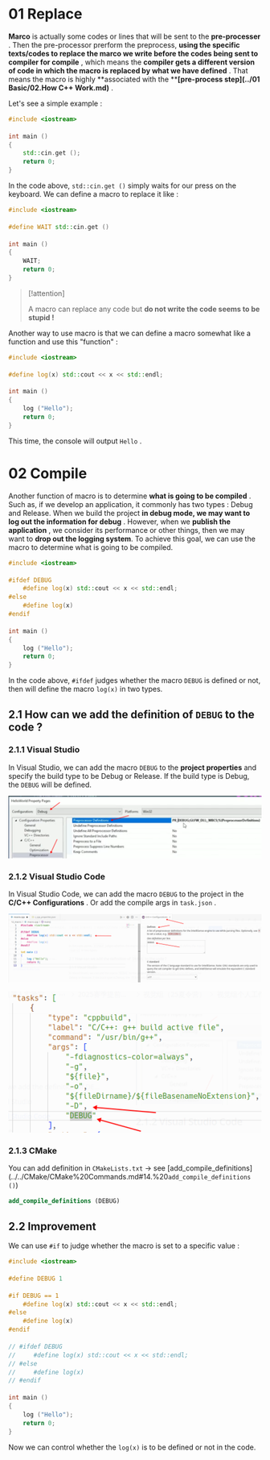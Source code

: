 # 01 Replace

**Marco** is actually some codes or lines that will be sent to the **pre-processer** . Then the pre-processor prerform the preprocess, **using the specific texts/codes to replace the marco we write before the codes being sent to compiler for compile** , which means the **compiler gets a different version of code in which the macro is replaced by what we have defined** . That means the macro is highly **associated with the ****[pre-process step](../01 Basic/02.How C++ Work.md)** .

Let's see a simple example :

```C++
#include <iostream>

int main ()
{
    std::cin.get ();
    return 0;
}
```

In the code above, `std::cin.get ()` simply waits for our press on the keyboard. We can define a macro to replace it like :

```C++
#include <iostream>

#define WAIT std::cin.get ()

int main ()
{
    WAIT;
    return 0;
}
```

> [!attention]
> 
> A macro can replace any code but **do not write the code seems to be stupid !**

Another way to use macro is that we can define a macro somewhat like a function and use this "function" :

```C++
#include <iostream>

#define log(x) std::cout << x << std::endl;

int main ()
{
    log ("Hello");
    return 0;
}
```

This time, the console will output `Hello` .

# 02 Compile

Another function of macro is to determine **what is going to be compiled** . Such as, if we develop an application, it commonly has two types : Debug and Release. When we build the project **in debug mode, we may want to log out the information for debug** . However, when we **publish the application** , we consider its performance or other things, then we may want to **drop out the logging system**. To achieve this goal, we can use the macro to determine what is going to be compiled.

```C++
#include <iostream>

#ifdef DEBUG
    #define log(x) std::cout << x << std::endl;
#else
    #define log(x)
#endif

int main ()
{
    log ("Hello");
    return 0;
}
```

In the code above, `#ifdef` judges whether the macro `DEBUG` is defined or not, then will define the macro `log(x)` in two types.

## 2.1 How can we add the definition of `DEBUG` to the code ?

### 2.1.1 Visual Studio

In Visual Studio, we can add the macro `DEBUG` to the **project properties** and specify the build type to be Debug or Release. If the build type is Debug, the `DEBUG` will be defined.

![](imgs/visual_studio_macro.png)

### 2.1.2 Visual Studio Code

In Visual Studio Code, we can add the macro `DEBUG` to the project in the **C/C++ Configurations** . Or add the compile args in `task.json` .

![](imgs/vscode_macro.cpp.png)

![](imgs/vscode_task_json.png)

### 2.1.3 CMake

You can add definition in `CMakeLists.txt` -> see [add_compile_definitions](../../CMake/CMake%20Commands.md#14.%20`add_compile_definitions ()`) 

```CMake
add_compile_definitions (DEBUG)
```

## 2.2 Improvement

We can use `#if` to judge whether the macro is set to a specific value :

```C++
#include <iostream>

#define DEBUG 1

#if DEBUG == 1
    #define log(x) std::cout << x << std::endl;
#else
    #define log(x)
#endif

// #ifdef DEBUG
//     #define log(x) std::cout << x << std::endl;
// #else
//     #define log(x)
// #endif

int main ()
{
    log ("Hello");
    return 0;
}
```

Now we can control whether the `log(x)` is to be defined or not in the code.
